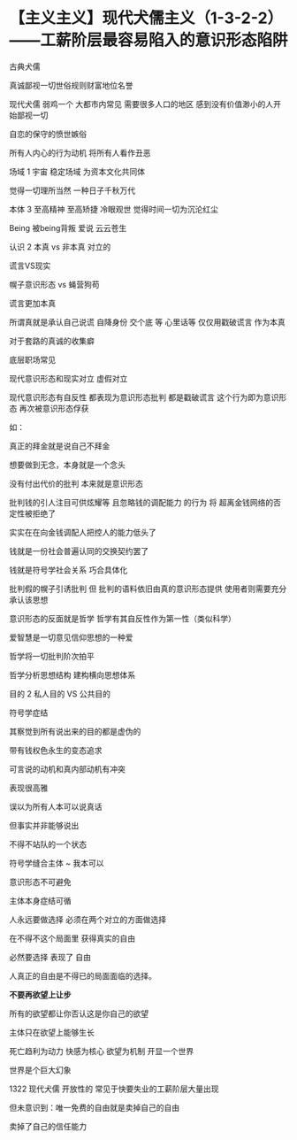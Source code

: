 # 【主义主义】现代犬儒主义（1-3-2-2）——工薪阶层最容易陷入的意识形态陷阱

 



古典犬儒

真诚鄙视一切世俗规则财富地位名誉



现代犬儒  弱鸡一个 大都市内常见 需要很多人口的地区  感到没有价值渺小的人开始鄙视一切



自恋的保守的愤世嫉俗

所有人内心的行为动机 将所有人看作丑恶



场域 1  宇宙 稳定场域 为资本文化共同体

觉得一切理所当然 一种日子千秋万代



本体 3 至高精神  至高矫捷 冷眼观世  觉得时间一切为沉沦红尘

Being 被being背叛  爱说  云云苍生 



认识 2 本真 vs 非本真    对立的

谎言VS现实

幌子意识形态 vs  蝇营狗苟

谎言更加本真

所谓真就是承认自己说谎 自降身份 交个底 等 心里话等 仅仅用戳破谎言 作为本真 

对于套路的真诚的收集癖

底层职场常见



现代意识形态和现实对立 虚假对立



现代意识形态有自反性  都表现为意识形态批判 都是戳破谎言  这个行为即为意识形态  再次被意识形态俘获



如：

真正的拜金就是说自己不拜金

想要做到无念，本身就是一个念头



没有付出代价的批判 本来就是意识形态



批判钱的引人注目可供炫耀等 且忽略钱的调配能力 的行为 将 超离金钱网络的否定性被拒绝了

实实在在向金钱调配人把控人的能力低头了



钱就是一份社会普遍认同的交换契约罢了

钱就是符号学社会关系 巧合具体化



批判假的幌子引诱批判 但 批判的语料依旧由真的意识形态提供 使用者则需要充分承认该思想



意识形态的反面就是哲学 哲学有其自反性作为第一性（类似科学）

爱智慧是一切意见信仰思想的一种爱



哲学将一切批判阶次拍平



哲学分析思想结构 建构横向思想体系



目的 2  私人目的 VS 公共目的

符号学症结

其察觉到所有说出来的目的都是虚伪的 

带有钱权色永生的变态追求



可言说的动机和真内部动机有冲突

表现很高雅



误以为所有人本可以说真话

但事实并非能够说出

不得不站队的一个状态



符号学缝合主体 ~ 我本可以



意识形态不可避免

主体本身症结可循



人永远要做选择  必须在两个对立的方面做选择

在不得不这个局面里 获得真实的自由

必然要选择 表现了 自由

人真正的自由是不得已的局面面临的选择。



**不要再欲望上让步**

所有的欲望都让你否认这是你自己的欲望

主体只在欲望上能够生长 

死亡趋利为动力 快感为核心 欲望为机制 开显一个世界

世界是个巨大幻象





1322 现代犬儒 开放性的  常见于快要失业的工薪阶层大量出现

但未意识到：唯一免费的自由就是卖掉自己的自由

卖掉了自己的信任能力